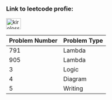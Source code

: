 <h3 align="left">Link to leetcode profie:</h3>
<p align="left">

<a href="https://www.leetcode.com/kirolossedra" target="blank"><img align="center" src="https://raw.githubusercontent.com/rahuldkjain/github-profile-readme-generator/master/src/images/icons/Social/leet-code.svg" alt="kirolossedra" height="30" width="40" /></a>
</p>


| Problem Number | Problem Type       |
|----------------|--------------------|
| 791           | Lambda            |
| 905            | Lambda      |
| 3              | Logic              |
| 4              | Diagram            |
| 5              | Writing            |
